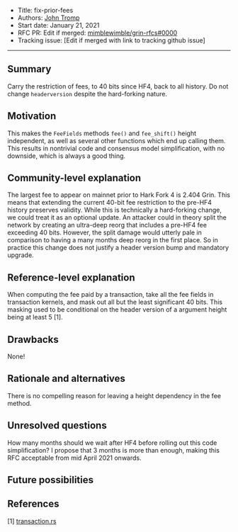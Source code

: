 - Title: fix-prior-fees
- Authors: [John Tromp](mailto:john.tromp@gmail.com)
- Start date: January 21, 2021
- RFC PR: Edit if merged: [mimblewimble/grin-rfcs#0000](https://github.com/mimblewimble/grin-rfcs/pull/0000)
- Tracking issue: [Edit if merged with link to tracking github issue]

---

## Summary
[summary]: #summary

Carry the restriction of fees, to 40 bits since HF4, back to all history.
Do not change `headerversion` despite the hard-forking nature.

## Motivation
[motivation]: #motivation

This makes the `FeeFields` methods `fee()` and `fee_shift()` height independent,
as well as several other functions which end up calling them.
This results in nontrivial code and consensus model simplification,
with no downside, which is always a good thing.

## Community-level explanation
[community-level-explanation]: #community-level-explanation

The largest fee to appear on mainnet prior to Hark Fork 4 is 2.404 Grin. This
means that extending the current 40-bit fee restriction to the pre-HF4 history
preserves validity.  While this is technically a hard-forking change, we could
treat it as an optional update.
An attacker could in theory split the network by creating an ultra-deep reorg
that includes a pre-HF4 fee exceeding 40 bits. However, the split damage would
utterly pale in comparison to having a many months deep reorg in the first
place.  So in practice this change does not justify a header version bump and
mandatory upgrade.

## Reference-level explanation
[reference-level-explanation]: #reference-level-explanation

When computing the fee paid by a transaction, take all the fee fields in transaction kernels, and  mask out all but the least significant 40 bits.
This masking used to be conditional on the header version of a argument height being at least 5 [1].

## Drawbacks
[drawbacks]: #drawbacks

None!

## Rationale and alternatives
[rationale-and-alternatives]: #rationale-and-alternatives

There is no compelling reason for leaving a height dependency in the fee method.

## Unresolved questions
[unresolved-questions]: #unresolved-questions

How many months should we wait after HF4 before rolling out this code simplification?
I propose that 3 months is more than enough, making this RFC acceptable from mid April 2021 onwards.

## Future possibilities
[future-possibilities]: #future-possibilities

## References
[references]: #references

[1] [transaction.rs](https://github.com/mimblewimble/grin/blob/acba73bf40242f963d8ea1e7128dfdfde6fb8853/core/src/core/transaction.rs#L181-L188)
